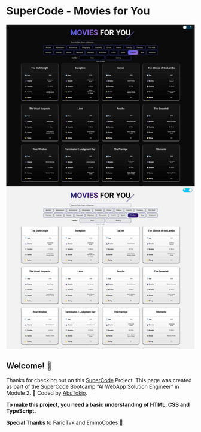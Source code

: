 # SuperCode - Movies for You

![screencapture-dark](./readme/screencapture-dark.png)
![screencapture-light](./readme/screencapture-light.png)

## Welcome! 👋

Thanks for checking out on this [SuperCode](https://www.super-code.de/) Project. This page was created as part of the SuperCode Bootcamp “AI WebApp Solution Engineer” in Module 2. 🎉 Coded by [AbuTokio](https://github.com/AbuTokio).

**To make this project, you need a basic understanding of HTML, CSS and TypeScript.**

**Special Thanks**
to [FaridTvk](https://github.com/FaridTvK) and [EmmoCodes](https://github.com/EmmoCodes) 🚀
